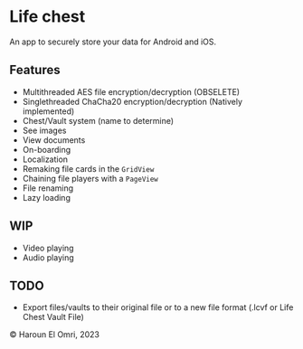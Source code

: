 # Life chest

An app to securely store your data for Android and iOS.

## Features

- Multithreaded AES file encryption/decryption (OBSELETE)
- Singlethreaded ChaCha20 encryption/decryption (Natively implemented)
- Chest/Vault system (name to determine)
- See images
- View documents
- On-boarding
- Localization
- Remaking file cards in the ``GridView``
- Chaining file players with a ``PageView``
- File renaming
- Lazy loading

## WIP

- Video playing
- Audio playing

## TODO

- Export files/vaults to their original file or to a new file format (.lcvf or Life Chest Vault
  File)
  
:copyright: Haroun El Omri, 2023

